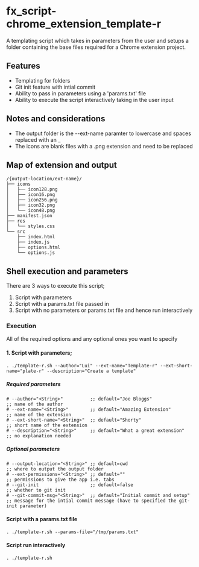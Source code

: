 # fx_script-chrome_extension_template-r
A templating script which takes in parameters from the user and setups a folder containing the base files required for a Chrome extension project.

## Features
- Templating for folders
- Git init feature with intial commit
- Ability to pass in parameters using a 'params.txt' file
- Ability to execute the script interactively taking in the user input

## Notes and considerations
- The output folder is the --ext-name paramter to lowercase and spaces replaced with an _
- The icons are blank files with a .png extension and need to be replaced

## Map of extension and output
```
/{output-location/ext-name}/
├── icons
│   ├── icon128.png
│   ├── icon16.png
│   ├── icon256.png
│   ├── icon32.png
│   └── icon48.png
├── manifest.json
├── res
│   └── styles.css
└── src
    ├── index.html
    ├── index.js
    ├── options.html
    └── options.js
```

## Shell execution and parameters
There are 3 ways to execute this script;
1. Script with parameters
2. Script with a params.txt file passed in
3. Script with no parameters or params.txt file and hence run interactively

### Execution
All of the required options and any optional ones you want to specify

#### 1. Script with parameters;
```
. ./template-r.sh --author="Lui" --ext-name="Template-r" --ext-short-name="plate-r" --description="Create a template"
```

##### Required parameters
```
# --author="<String>"          ;; default="Joe Bloggs"               ;; name of the author
# --ext-name="<String>"        ;; default="Amazing Extension"        ;; name of the extension
# --ext-short-name="<String>"  ;; default="Shorty"                   ;; short name of the extension
# --description="<String>"     ;; default="What a great extension"   ;; no explanation needed
```

##### Optional parameters
```
# --output-location="<String>" ;; default=cwd                        ;; where to output the output folder
# --ext-permissions="<String>" ;; default=""                         ;; permissions to give the app i.e. tabs
# --git-init                   ;; default=false                      ;; whether to git init 
# --git-commit-msg="<String>"  ;; default="Initial commit and setup" ;; message for the intial commit message (have to specified the git-init parameter)
```

#### Script with a params.txt file
```
. ./template-r.sh --params-file="/tmp/params.txt"
```

#### Script run interactively
```
. ./template-r.sh
```